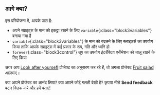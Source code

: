 ## आगे क्या?

इस परियोजना में, आपके पास है:
- अपने स्प्राइट्स के मान को इकट्ठा रखने के लिए `variable`{:class="block3variables"} बनाया गया है
- `variable`{:class="block3variables"} के मान को बदलने के लिए स्लाइडर्स का उपयोग किया ताकि आपके स्प्राइट्स में कई प्रकार के रूप, गति और ध्वनि हो
- `forever`{:class="block3control"} लूप का उपयोग इंटरॅक्टिव एनीमेशन को चालू रखने के लिए किया

अगर आप [Look after yoursefl](https://projects.raspberrypi.org/hi-IN/pathways/look-after-yourself) प्रोजेक्ट का अनुसरण कर रहे हैं, तो अगला प्रोजेक्ट [Fruit salad](https://projects.raspberrypi.org/hi-IN/projects/fruit-salad) आज़माएं।

क्या आपने प्रोजेक्ट का आनंद लिया? क्या आपने कोई गलती देखी है? कृपया नीचे **Send feedback** बटन क्लिक करें और हमें बताएं!
